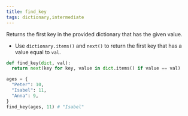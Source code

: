 ```yaml
---
title: find_key
tags: dictionary,intermediate
---
```


Returns the first key in the provided dictionary that has the given value.

- Use `dictionary.items()` and `next()` to return the first key that has a value equal to `val`.

```py
def find_key(dict, val):
  return next(key for key, value in dict.items() if value == val)
```

```py
ages = {
  "Peter": 10,
  "Isabel": 11,
  "Anna": 9,
}
find_key(ages, 11) # "Isabel"
```
